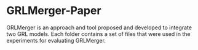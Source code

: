 # GRLMerger-Paper
GRLMerger is an approach and tool proposed and developed to integrate two GRL models. 
Each folder contains a set of files that were used in the experiments for evaluating GRLMerger.
